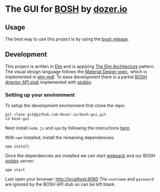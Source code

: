 # The GUI for [BOSH](https://bosh.io/) by [dozer.io](https://dozer.io/)

## Usage

The best way to use this project is by using the [bosh release](https://github.com/dozer-io/bosh-gui-boshrelease).

## Development

This project is written in [Elm](http://elm-lang.org/) and is applying [The Elm Architecture](https://guide.elm-lang.org/architecture/) pattern.
The visual design language follows the [Material Design spec](https://material.io/), which is implemented in [elm-mdl](https://github.com/debois/elm-mdl).
To ease development there is a partial [BOSH director API stub](https://github.com/dozer-io/bosh-gui/tree/master/api_stub) implemented with [stubby](https://github.com/mrak/stubby4node).

### Setting up your environment

To setup the development environment first clone the repo:

```
git clone git@github.com:dozer-io/bosh-gui.git
cd bosh-gui
```

Next install `node.js` and `npm` by following the instructions [here](https://docs.npmjs.com/getting-started/installing-node).

With `npm` installed, install the remaining dependencies:

```
npm install
```

Once the dependencies are installed we can start [webpack](https://webpack.github.io/) and our BOSH [stubby](https://github.com/mrak/stubby4node) server:

```
npm start
```

Last open your browser: [http://localhost:8080](http://localhost:8080)
The `username` and `password` are ignored by the BOSH API stub so can be left blank.
